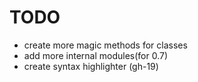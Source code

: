 # TODO

- create more magic methods for classes
- add more internal modules(for 0.7)
- create syntax highlighter (gh-19)
